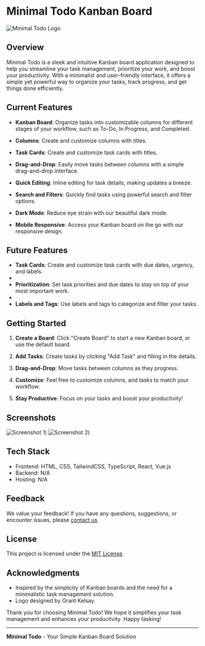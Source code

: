 # Minimal Todo Kanban Board

![Minimal Todo Logo](logo.png)

## Overview

Minimal Todo is a sleek and intuitive Kanban board application designed to help you streamline your task management, prioritize your work, and boost your productivity. With a minimalist and user-friendly interface, it offers a simple yet powerful way to organize your tasks, track progress, and get things done efficiently.

## Current Features

- **Kanban Board**: Organize tasks into customizable columns for different stages of your workflow, such as To-Do, In Progress, and Completed.

- **Columns**: Create and customize columns with titles.

- **Task Cards**: Create and customize task cards with titles.

- **Drag-and-Drop**: Easily move tasks between columns with a simple drag-and-drop interface.

- **Quick Editing**: Inline editing for task details, making updates a breeze.



- **Search and Filters**: Quickly find tasks using powerful search and filter options.

- **Dark Mode**: Reduce eye strain with our beautiful dark mode.

- **Mobile Responsive**: Access your Kanban board on the go with our responsive design.

## Future Features

- **Task Cards**: Create and customize task cards with due dates, urgency, and labels.
- 
- **Prioritization**: Set task priorities and due dates to stay on top of your most important work.
- 
- **Labels and Tags**: Use labels and tags to categorize and filter your tasks.

## Getting Started

1. **Create a Board**: Click "Create Board" to start a new Kanban board, or use the default board.

2. **Add Tasks**: Create tasks by clicking "Add Task" and filling in the details.

3. **Drag-and-Drop**: Move tasks between columns as they progress.

4. **Customize**: Feel free to customize columns, and tasks to match your workflow.

5. **Stay Productive**: Focus on your tasks and boost your productivity!

## Screenshots

![Screenshot 1](![ss2](https://github.com/grantkelsay/Minimal-ToDo-App/assets/62901403/550a2d00-c7be-4711-83ea-c2a33801d077)))
![Screenshot 2](![ss2](https://github.com/grantkelsay/Minimal-ToDo-App/assets/62901403/6d0d3b64-03ca-4bfb-bcdc-cb7ebd34ccb5)))

## Tech Stack

- Frontend: HTML, CSS, TailwindCSS, TypeScript, React, Vue.js
- Backend: N/A
- Hosting: N/A

## Feedback

We value your feedback! If you have any questions, suggestions, or encounter issues, please [contact us](mailto:gkelsay@asu.edu).

## License

This project is licensed under the [MIT License](LICENSE.md).

## Acknowledgments

- Inspired by the simplicity of Kanban boards and the need for a minimalistic task management solution.
- Logo designed by Grant Kelsay.

Thank you for choosing Minimal Todo! We hope it simplifies your task management and enhances your productivity. Happy tasking!

---

**Minimal Todo** - Your Simple Kanban Board Solution
